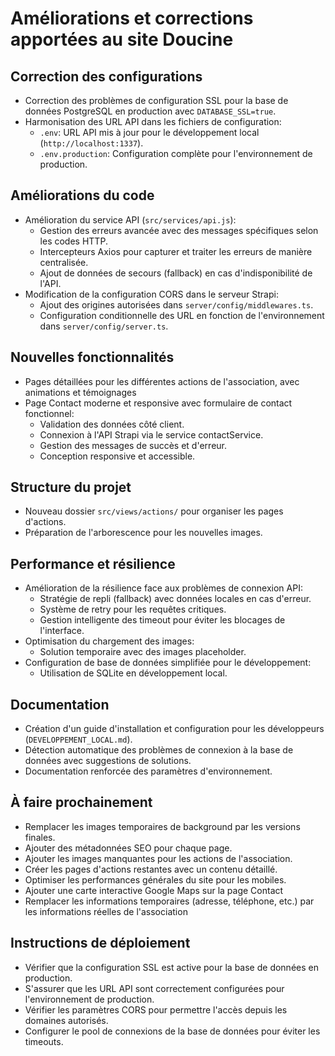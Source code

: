 # Améliorations et corrections apportées au site Doucine

## Correction des configurations
- Correction des problèmes de configuration SSL pour la base de données PostgreSQL en production avec `DATABASE_SSL=true`.
- Harmonisation des URL API dans les fichiers de configuration:
  - `.env`: URL API mis à jour pour le développement local (`http://localhost:1337`).
  - `.env.production`: Configuration complète pour l'environnement de production.

## Améliorations du code
- Amélioration du service API (`src/services/api.js`):
  - Gestion des erreurs avancée avec des messages spécifiques selon les codes HTTP.
  - Intercepteurs Axios pour capturer et traiter les erreurs de manière centralisée.
  - Ajout de données de secours (fallback) en cas d'indisponibilité de l'API.
- Modification de la configuration CORS dans le serveur Strapi:
  - Ajout des origines autorisées dans `server/config/middlewares.ts`.
  - Configuration conditionnelle des URL en fonction de l'environnement dans `server/config/server.ts`.

## Nouvelles fonctionnalités
- Pages détaillées pour les différentes actions de l'association, avec animations et témoignages
- Page Contact moderne et responsive avec formulaire de contact fonctionnel:
  - Validation des données côté client.
  - Connexion à l'API Strapi via le service contactService.
  - Gestion des messages de succès et d'erreur.
  - Conception responsive et accessible.

## Structure du projet
- Nouveau dossier `src/views/actions/` pour organiser les pages d'actions.
- Préparation de l'arborescence pour les nouvelles images.

## Performance et résilience
- Amélioration de la résilience face aux problèmes de connexion API:
  - Stratégie de repli (fallback) avec données locales en cas d'erreur.
  - Système de retry pour les requêtes critiques.
  - Gestion intelligente des timeout pour éviter les blocages de l'interface.
- Optimisation du chargement des images:
  - Solution temporaire avec des images placeholder.
- Configuration de base de données simplifiée pour le développement:
  - Utilisation de SQLite en développement local.

## Documentation
- Création d'un guide d'installation et configuration pour les développeurs (`DEVELOPPEMENT_LOCAL.md`).
- Détection automatique des problèmes de connexion à la base de données avec suggestions de solutions.
- Documentation renforcée des paramètres d'environnement.

## À faire prochainement
- Remplacer les images temporaires de background par les versions finales.
- Ajouter des métadonnées SEO pour chaque page.
- Ajouter les images manquantes pour les actions de l'association.
- Créer les pages d'actions restantes avec un contenu détaillé.
- Optimiser les performances générales du site pour les mobiles.
- Ajouter une carte interactive Google Maps sur la page Contact
- Remplacer les informations temporaires (adresse, téléphone, etc.) par les informations réelles de l'association

## Instructions de déploiement
- Vérifier que la configuration SSL est active pour la base de données en production.
- S'assurer que les URL API sont correctement configurées pour l'environnement de production.
- Vérifier les paramètres CORS pour permettre l'accès depuis les domaines autorisés.
- Configurer le pool de connexions de la base de données pour éviter les timeouts. 